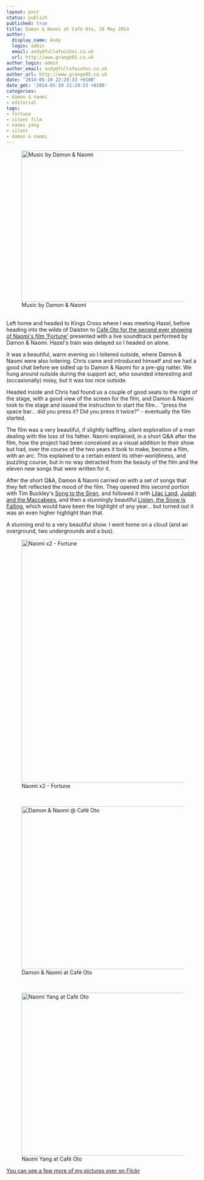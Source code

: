 ```yaml
---
layout: post
status: publish
published: true
title: Damon & Naomi at Café Oto, 18 May 2014
author:
  display_name: Andy
  login: admin
  email: andy@fullofwishes.co.uk
  url: http://www.grange85.co.uk
author_login: admin
author_email: andy@fullofwishes.co.uk
author_url: http://www.grange85.co.uk
date: '2014-05-19 22:29:33 +0100'
date_gmt: '2014-05-19 21:29:33 +0100'
categories:
- damon & naomi
- editorial
tags:
- fortune
- silent film
- naomi yang
- silent
- damon & naomi
---
```

<p><figure class="caption aligncenter"><a href="https://www.flickr.com/photos/grange85/14237677083" title="Music by Damon & Naomi by Andy Aldridge, on Flickr"><img src="https://farm3.staticflickr.com/2919/14237677083_17f8205a43_z.jpg" width="640" height="397" alt="Music by Damon & Naomi"></a><figcaption class="caption-text">Music by Damon & Naomi</figcaption></figure><br />
Left home and headed to Kings Cross where I was meeting Hazel, before heading into the wilds of Dalston to <a href="/database/show/2014-05-18-damon-naomi-cafe-oto-london-uk/" title="2014-05-18: Damon & Naomi – Café Oto, London, UK">Café Oto for the second ever showing of Naomi's film 'Fortune'</a> presented with a live soundtrack performed by Damon & Naomi. Hazel's train was delayed so I headed on alone.</p>
<p>It was a beautiful, warm evening so I loitered outside, where Damon & Naomi were also loitering. Chris came and introduced himself and we had a good chat before we sidled up to Damon & Naomi for a pre-gig natter. We hung around outside during the support act, who sounded interesting and (occasionally) noisy, but it was too nice outside.</p>
<p>Headed inside and Chris had found us a couple of good seats to the right of the stage, with a good view of the screen for the film, and Damon & Naomi took to the stage and issued the instruction to start the film... "press the space bar... did you press it? Did you press it twice?" - eventually the film started.</p>
<p>The film was a very beautiful, if slightly baffling, silent exploration of a man dealing with the loss of his father. Naomi explained, in a short Q&A after the film, how the project had been conceived as a visual addition to their show but had, over the course of the two years it took to make, become a film, with an arc. This explained to a certain extent its other-worldliness, and puzzling course, but in no way detracted from the beauty of the film and the eleven new songs that were written for it.</p>
<p>After the short Q&A, Damon & Naomi carried on with a set of songs that they felt reflected the mood of the film. They opened this second portion with Tim Buckley's <a href="/database/track/song-to-the-siren/" title="Song To The Siren">Song to the Siren</a>, and followed it with <a href="/database/track/lilac-land/" title="Lilac Land">Lilac Land</a>, <a href="/database/track/judah-and-the-maccabees/" title="Judah and the Maccabees">Judah and the Maccabees</a>, and then a stunningly beautiful <a href="/database/track/listen-the-snow-is-falling/" title="Listen, the Snow Is Falling">Listen, the Snow Is Falling</a>, which would have been the highlight of any year... but turned out it was an even higher highlight than that.</p>
<p>A stunning end to a very beautiful show. I went home on a cloud (and an overground, two undergrounds and a bus).</p>
<p><figure class="caption aligncenter"><a href="https://www.flickr.com/photos/grange85/14217315574" title="Naomi x2 - Fortune by Andy Aldridge, on Flickr"><img src="https://farm3.staticflickr.com/2899/14217315574_e4d09a6fbd_z.jpg" width="640" height="639" alt="Naomi x2 - Fortune"></a><figcaption class="caption-text">Naomi x2 - Fortune</figcaption></figure><br />
<figure class="caption aligncenter"><a href="https://www.flickr.com/photos/grange85/14030926807" title="Damon & Naomi @ Café Oto by Andy Aldridge, on Flickr"><img src="https://farm6.staticflickr.com/5033/14030926807_6d5850e1ba_z.jpg" width="640" height="428" alt="Damon & Naomi @ Café Oto"></a><figcaption class="caption-text">Damon & Naomi at Café Oto</figcaption></figure><br />
<figure class="caption aligncenter"><a href="https://www.flickr.com/photos/grange85/14217509795" title="Naomi Yang at Café Oto by Andy Aldridge, on Flickr"><img src="https://farm6.staticflickr.com/5237/14217509795_84ec771ffe_z.jpg" width="640" height="428" alt="Naomi Yang at Café Oto"></a><figcaption class="caption-text">Naomi Yang at Café Oto</figcaption></figure></p>
<p><a href="https://www.flickr.com/photos/grange85/sets/72157644779106483">You can see a few more of my pictures over on Flickr</a></p>
